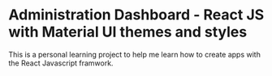 # Administration Dashboard - React JS with Material UI themes and styles

This is a personal learning project to help me learn how to create apps with the React Javascript framwork.
